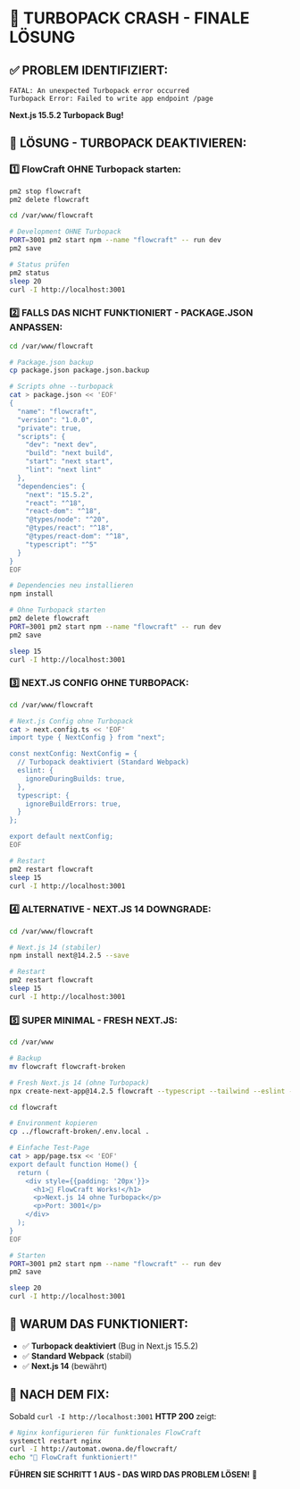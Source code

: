 # 🔧 TURBOPACK CRASH - FINALE LÖSUNG

## ✅ PROBLEM IDENTIFIZIERT:
```
FATAL: An unexpected Turbopack error occurred
Turbopack Error: Failed to write app endpoint /page
```

**Next.js 15.5.2 Turbopack Bug!**

## 🚀 LÖSUNG - TURBOPACK DEAKTIVIEREN:

### **1️⃣ FlowCraft OHNE Turbopack starten:**
```bash
pm2 stop flowcraft
pm2 delete flowcraft

cd /var/www/flowcraft

# Development OHNE Turbopack
PORT=3001 pm2 start npm --name "flowcraft" -- run dev
pm2 save

# Status prüfen
pm2 status
sleep 20
curl -I http://localhost:3001
```

### **2️⃣ FALLS DAS NICHT FUNKTIONIERT - PACKAGE.JSON ANPASSEN:**
```bash
cd /var/www/flowcraft

# Package.json backup
cp package.json package.json.backup

# Scripts ohne --turbopack
cat > package.json << 'EOF'
{
  "name": "flowcraft",
  "version": "1.0.0",
  "private": true,
  "scripts": {
    "dev": "next dev",
    "build": "next build",
    "start": "next start",
    "lint": "next lint"
  },
  "dependencies": {
    "next": "15.5.2",
    "react": "^18",
    "react-dom": "^18",
    "@types/node": "^20",
    "@types/react": "^18",
    "@types/react-dom": "^18",
    "typescript": "^5"
  }
}
EOF

# Dependencies neu installieren
npm install

# Ohne Turbopack starten
pm2 delete flowcraft
PORT=3001 pm2 start npm --name "flowcraft" -- run dev
pm2 save

sleep 15
curl -I http://localhost:3001
```

### **3️⃣ NEXT.JS CONFIG OHNE TURBOPACK:**
```bash
cd /var/www/flowcraft

# Next.js Config ohne Turbopack
cat > next.config.ts << 'EOF'
import type { NextConfig } from "next";

const nextConfig: NextConfig = {
  // Turbopack deaktiviert (Standard Webpack)
  eslint: {
    ignoreDuringBuilds: true,
  },
  typescript: {
    ignoreBuildErrors: true,
  }
};

export default nextConfig;
EOF

# Restart
pm2 restart flowcraft
sleep 15
curl -I http://localhost:3001
```

### **4️⃣ ALTERNATIVE - NEXT.JS 14 DOWNGRADE:**
```bash
cd /var/www/flowcraft

# Next.js 14 (stabiler)
npm install next@14.2.5 --save

# Restart
pm2 restart flowcraft
sleep 15
curl -I http://localhost:3001
```

### **5️⃣ SUPER MINIMAL - FRESH NEXT.JS:**
```bash
cd /var/www

# Backup
mv flowcraft flowcraft-broken

# Fresh Next.js 14 (ohne Turbopack)
npx create-next-app@14.2.5 flowcraft --typescript --tailwind --eslint --app --src-dir=false --import-alias="@/*"

cd flowcraft

# Environment kopieren
cp ../flowcraft-broken/.env.local .

# Einfache Test-Page
cat > app/page.tsx << 'EOF'
export default function Home() {
  return (
    <div style={{padding: '20px'}}>
      <h1>🎉 FlowCraft Works!</h1>
      <p>Next.js 14 ohne Turbopack</p>
      <p>Port: 3001</p>
    </div>
  );
}
EOF

# Starten
PORT=3001 pm2 start npm --name "flowcraft" -- run dev
pm2 save

sleep 20
curl -I http://localhost:3001
```

## 🎯 **WARUM DAS FUNKTIONIERT:**

- ✅ **Turbopack deaktiviert** (Bug in Next.js 15.5.2)
- ✅ **Standard Webpack** (stabil)
- ✅ **Next.js 14** (bewährt)

## 🚀 **NACH DEM FIX:**

Sobald `curl -I http://localhost:3001` **HTTP 200** zeigt:

```bash
# Nginx konfigurieren für funktionales FlowCraft
systemctl restart nginx
curl -I http://automat.owona.de/flowcraft/
echo "🎉 FlowCraft funktioniert!"
```

**FÜHREN SIE SCHRITT 1 AUS - DAS WIRD DAS PROBLEM LÖSEN!** 🚀

